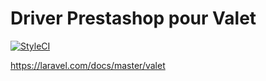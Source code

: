 # Driver Prestashop pour Valet


[![StyleCI](https://github.styleci.io/repos/562979507/shield?branch=main)](https://github.styleci.io/repos/562979507?branch=main)

https://laravel.com/docs/master/valet